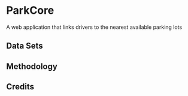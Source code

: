 # ParkCore
A web application that links drivers to the nearest available parking lots

## Data Sets

## Methodology

## Credits
